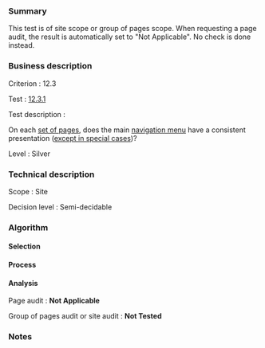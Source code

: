 ### Summary

This test is of site scope or group of pages scope. When requesting a page audit, the result is automatically set to "Not Applicable". No check is done instead.

### Business description

Criterion : 12.3

Test : [12.3.1](http://www.accessiweb.org/index.php/accessiweb-22-english-version.html#test-12-3-1)

Test description :

 On each [set of pages](http://www.accessiweb.org/index.php/glossary-76.html#mEnsemblePages), does the main [navigation menu](http://www.accessiweb.org/index.php/glossary-76.html#mMenuNav) have a consistent presentation ([except in special cases](http://www.accessiweb.org/index.php/glossary-76.html#cpCrit12-))?

Level : Silver 

### Technical description

Scope : Site

Decision level : Semi-decidable

### Algorithm

#### Selection


#### Process


#### Analysis

Page audit : 
**Not Applicable**

Group of pages audit or site audit : 
**Not Tested**

### Notes
